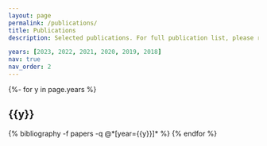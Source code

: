 ```yaml
---
layout: page
permalink: /publications/
title: Publications
description: Selected publications. For full publication list, please refer to <a href='https://scholar.google.com/citations?user=a92n-HkAAAAJ'>Google Scholar</a>.

years: [2023, 2022, 2021, 2020, 2019, 2018]
nav: true
nav_order: 2
---
```

<!-- _pages/publications.md -->
<div class="publications">

{%- for y in page.years %}
  <h2 class="year" style="color: var(--global-theme-color)">{{y}}</h2>
  {% bibliography -f papers -q @*[year={{y}}]* %}
{% endfor %}

</div>
